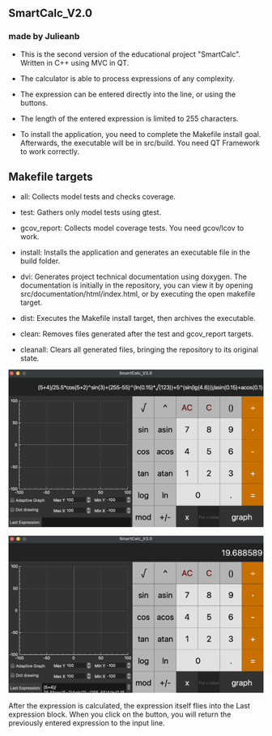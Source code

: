 ## SmartCalc_V2.0
### made by Julieanb

- This is the second version of the educational project "SmartCalc". Written in C++ using MVC in QT.

- The calculator is able to process expressions of any complexity.

- The expression can be entered directly into the line, or using the buttons.

- The length of the entered expression is limited to 255 characters.

- To install the application, you need to complete the Makefile install goal. 
Afterwards, the executable will be in src/build. You need QT Framework to work correctly.

## Makefile targets

- all: Collects model tests and checks coverage.

- test: Gathers only model tests using gtest.

- gcov_report: Collects model coverage tests. You need gcov/lcov to work.

- install: Installs the application and generates an executable file in the build folder.

- dvi: Generates project technical documentation using doxygen. 
The documentation is initially in the repository, 
you can view it by opening src/documentation/html/index.html, 
or by executing the open makefile target.

- dist: Executes the Makefile install target, then archives the executable.

- clean: Removes files generated after the test and gcov_report targets.

- cleanall: Clears all generated files, bringing the repository to its original state.



![img1](misc/images/screen2.png)

![img1](misc/images/screen3.png)

After the expression is calculated, 
the expression itself flies into the Last expression block. 
When you click on the button, 
you will return the previously entered expression to the input line.